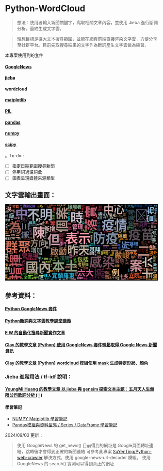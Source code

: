 # Python-WordCloud

> 想法：使用者輸入新聞關鍵字，爬取相關文章內容，並使用 Jieba 進行斷詞分析，最終生成文字雲。

> 理想目標是擴大文本搜尋範圍，並能在網頁前端直接渲染文字雲，方便分享至社群平台。目前先取搜尋結果的文字作為斷詞產生文字雲做為練習。

本專案使用到的套件

#### [GoogleNews](https://pypi.org/project/GoogleNews/)
#### [jieba](https://pypi.org/project/jieba/)
#### [wordcloud](https://pypi.org/project/wordcloud/)
#### [matplotlib](https://pypi.org/project/matplotlib/)
#### [PIL](https://pypi.org/project/Pillow/)
#### [pandas](https://pypi.org/project/pandas/)
#### [numpy](https://pypi.org/project/numpy/)
#### [scipy](https://pypi.org/project/scipy/)


。To-do :
- [ ] 指定日期範圍搜尋新聞
- [ ] 停用詞過濾詞彙
- [ ] 圖表呈現媒體來源類型

## 文字雲輸出畫面：

![](/img/2021-05-13-疫情.png)


## 參考資料：

#### [Python GoogleNews 套件](https://pypi.org/project/GoogleNews/)
#### [Python斷詞與文字雲教學課堂講義](http://120.108.221.55/PROFCHWU/dctai/index.php)
#### [E W 的自動化搜尋新聞實作文章](http://13.231.129.69/2020/11/11/python-googlenews/)
#### [Clay 的教學文章 [Python] 使用 GoogleNews 套件輕鬆取得 Google News 新聞資訊](https://clay-atlas.com/blog/2019/10/14/python-chinese-tutorial-googlenews-package/)
#### [Clay 的教學文章 [Python] wordcloud 模組使用 mask 生成特定形狀、顏色](https://clay-atlas.com/blog/2020/04/24/python-cn-package-note-wordcloud-mask-background/)

### Jieba 進階用法 / tf-idf 說明：
#### [YoungMi Huang 的教學文章 以 jieba 與 gensim 探索文本主題：五月天人生無限公司歌詞分析 ( I )](https://github.com/youngmihuang/lyrics_application)

#### 學習筆記
<!-- - [Python GoogleNews 套件使用紀錄](https://hackmd.io/@DCT/google-news-package-learning-with-gpt) -->
- [NUMPY Matplotlib 學習筆記](https://hackmd.io/@DCT/python-numpy-ndarray-learnings)
- [Pandas模組與資料型態 / Series / DataFrame 學習筆記](https://hackmd.io/@DCT/python-pandas-series-dataframe)

2024/09/03 更新：

> 使用 GoogleNews 的 get_news() 目前得到的網址是 Google頁面轉址連結，跳轉後才會得到正確的新聞連結
> 可參考此專案 [SuYenTing/Python-web-crawler](https://github.com/SuYenTing/Python-web-crawler/blob/main/google_real_time_news.py) 解決方式，使用 google-news-url-decoder 模組。
> 使用 GoogleNews 的 search() 實測可以得到真正的網址




